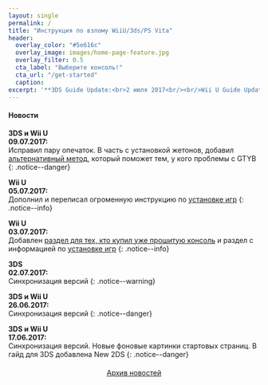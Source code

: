 ```yaml
---
layout: single
permalink: /
title: "Инструкция по взлому WiiU/3ds/PS Vita"
header:
  overlay_color: "#5e616c"
  overlay_image: images/home-page-feature.jpg
  overlay_filter: 0.5
  cta_label: "Выберите консоль!"
  cta_url: "/get-started"
  caption:
excerpt: '**3DS Guide Update:<br>2 июля 2017<br/><br/>Wii U Guide Update:<br>5 июля 2017<br/>**'
---
```

#### <a name="news" />Новости

**3DS и Wii U**<br>**09.07.2017:**<br>Исправил пару опечаток. В часть с установкой жетонов, добавил [альтернативный метод](https://3ds.customfw.xyz/badges#part2b), который поможет тем, у кого проблемы с GTYB
{: .notice--danger}

**Wii U**<br>**05.07.2017:**<br>Дополнил и переписал огроменную инструкцию по [установке игр](http://wiiu.customfw.xyz/games)
{: .notice--info}

**Wii U**<br>**03.07.2017:**<br>Добавлен [раздел для тех, кто купил уже прошитую консоль](http://wiiu.customfw.xyz/bought-hacked) и раздел с информацией по [установке игр](http://wiiu.customfw.xyz/games)
{: .notice--info}

**3DS**<br>**02.07.2017:**<br>Синхронизация версий
{: .notice--warning}

**3DS и Wii U**<br>**26.06.2017:**<br>Синхронизация версий
{: .notice--danger}

**3DS и Wii U**<br>**17.06.2017:**<br>Синхронизация версий. Новые фоновые картинки стартовых страниц. В гайд для 3DS добавлена New 2DS
{: .notice--danger}

<a href="http://customfw.xyz/archive" style="margin:20px auto; text-align:center; display:block; width:200px;" class="btn btn--large">Архив новостей</a>